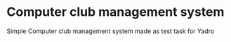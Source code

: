 # Computer club management system
Simple Computer club management system made as test task for Yadro
